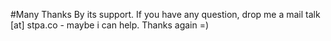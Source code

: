 #Many Thanks
By its support. If you have any question, drop me a mail talk [at] stpa.co - maybe i can help. Thanks again =)
